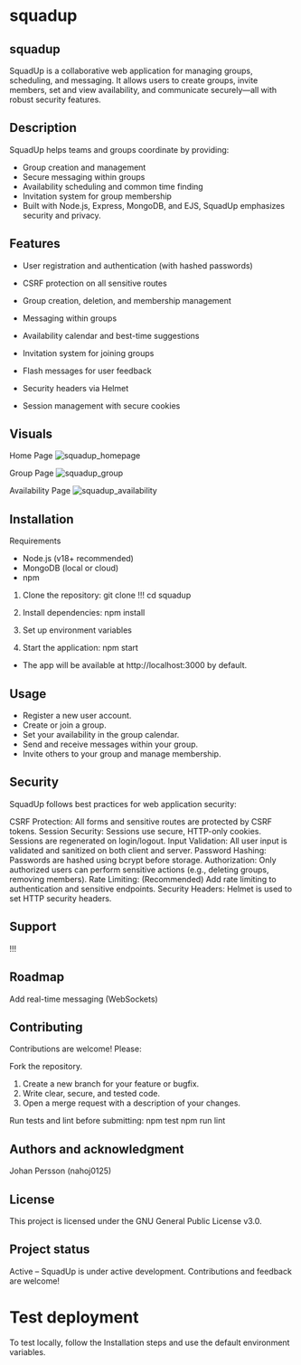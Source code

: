 # squadup

## squadup
SquadUp is a collaborative web application for managing groups, scheduling, and messaging. It allows users to create groups, invite members, set and view availability, and communicate securely—all with robust security features.


## Description
SquadUp helps teams and groups coordinate by providing:

- Group creation and management
- Secure messaging within groups
- Availability scheduling and common time finding
- Invitation system for group membership
- Built with Node.js, Express, MongoDB, and EJS, SquadUp emphasizes security and privacy.

## Features
- User registration and authentication (with hashed passwords)
- CSRF protection on all sensitive routes

- Group creation, deletion, and membership management
- Messaging within groups
- Availability calendar and best-time suggestions
- Invitation system for joining groups
- Flash messages for user feedback
- Security headers via Helmet
- Session management with secure cookies

## Visuals
Home Page
![squadup_homepage](https://github.com/user-attachments/assets/59544102-f0f3-4d9c-a25f-210a6026ff33)

Group Page
![squadup_group](https://github.com/user-attachments/assets/da18fd0a-10da-41c1-a578-cd9464213966)

Availability Page
![squadup_availability](https://github.com/user-attachments/assets/1f3f2a10-742d-4bca-8cd3-6e62c5b47990)

## Installation
Requirements

- Node.js (v18+ recommended)
- MongoDB (local or cloud)
- npm

1. Clone the repository:
git clone !!!
cd squadup

2. Install dependencies:
npm install

3. Set up environment variables

4. Start the application:
npm start

- The app will be available at http://localhost:3000 by default.

## Usage
- Register a new user account.
- Create or join a group.
- Set your availability in the group calendar.
- Send and receive messages within your group.
- Invite others to your group and manage membership.

## Security
SquadUp follows best practices for web application security:

CSRF Protection: All forms and sensitive routes are protected by CSRF tokens.
Session Security: Sessions use secure, HTTP-only cookies. Sessions are regenerated on login/logout.
Input Validation: All user input is validated and sanitized on both client and server.
Password Hashing: Passwords are hashed using bcrypt before storage.
Authorization: Only authorized users can perform sensitive actions (e.g., deleting groups, removing members).
Rate Limiting: (Recommended) Add rate limiting to authentication and sensitive endpoints.
Security Headers: Helmet is used to set HTTP security headers.

## Support
!!!

## Roadmap
Add real-time messaging (WebSockets)

## Contributing
Contributions are welcome! Please:

Fork the repository.
1. Create a new branch for your feature or bugfix.
2. Write clear, secure, and tested code.
3. Open a merge request with a description of your changes.

Run tests and lint before submitting:
npm test
npm run lint

## Authors and acknowledgment
Johan Persson (nahoj0125)

## License
This project is licensed under the GNU General Public License v3.0.

## Project status
Active – SquadUp is under active development. Contributions and feedback are welcome!

# Test deployment
To test locally, follow the Installation steps and use the default environment variables.
